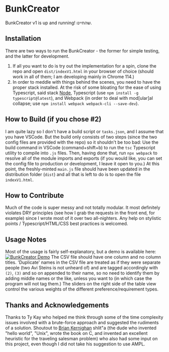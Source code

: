 BunkCreator
===================

BunkCreator v1 is up and running! שהחיינו.

## Installation
There are two ways to run the BunkCreator - the former for simple testing, and the latter for development. 
1. If all you want to do is try out the implementation for a spin, clone the repo and open `dist/indexV1.html` in your browser of choice (should work in all of them; I am developing mainly in Chrome 114.)
2. In order to meddle with things behind the scenes, you need to have the proper stack installed. At the risk of some bloating for the ease of using Typescript, said stack [Node](https://nodejs.org/en/download), Typescript (use `npm install -g typescript@latest`), and Webpack (in order to deal with mod[ular]al collapse; use `npm install webpack webpack-cli --save-dev`).
## How to Build (if you chose #2)
I am quite lazy so I don't have a build script or `tasks.json`, and I assume that you have VSCode. But the build only consists of two steps (since the two config files are provided with the repo) so it shouldn't be too bad: Use the build command in VSCode (command+shift+b) to run the `tsc` Typescript utility to compile into `.js` files. Then, having done that, run `npx webpack` to resolve all of the module imports and exports (if you would like, you can set the config file to production or development, I leave it open to you.) At this point, the freshly-minted `main.js` file should have been updated in the distribution folder (`dist`) and all that is left to do is to open the file `indexV1.html`.
## How to Contribute
Much of the code is super messy and not totally modular. It most definitely violates DRY principles (see how I grab the requests in the front end, for example) since I wrote most of it over two all-nighters. Any help on stylistic points / Typescript/HTML/CSS best practices is welcomed.
## Usage Notes
Most of the usage is fairly self-explanatory, but a demo is available here: [![BunkCreator Demo](https://img.youtube.com/vi/WW4jYt8ZCWU/0.jpg)](https://www.youtube.com/watch?v=WW4jYt8ZCWU)
 The CSV file should have one column and no column titles. 'Duplicate' names in the CSV file are treated as if they were separate people (two Avi Steins is not unheard of) and are tagged accordingly with `(2)`, `(3)` and so on appended to their name, so no need to identify them by adding middle names or the like, unless you want to (in which case the program will not tag them.) The sliders on the right side of the table view control the various weights of the different preference/requirement types.
## Thanks and Acknowledgements
Thanks to Ty Kay who helped me think through some of the time complexity issues involved with a brute-force approach and suggested the rudiments of a solution. Shoutout to [Brian Kernighan](https://en.wikipedia.org/wiki/Brian_Kernighan) shlit"a (the dude who invented "hello world", "Unix", wrote the book on C, and invented an excellent heuristic for the traveling salesman problem) who also had some input on this project, even though I did not take his suggestion to use AMPL.